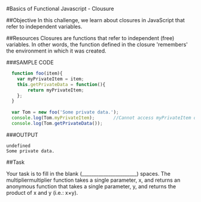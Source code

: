 #Basics of Functional Javascript - Clousure

##Objective 
In this challenge, we learn about closures in JavaScript that refer to independent variables.

##Resources 
Closures are functions that refer to independent (free) variables. In other words, the function defined in the closure 'remembers' the environment in which it was created.

###SAMPLE CODE

```javascript
  function foo(item){  
  	var myPrivateItem = item;  
  	this.getPrivateData = function(){  
  		return myPrivateItem;  
  	};  
  }  
  
  var Tom = new foo('Some private data.');  
  console.log(Tom.myPrivateItem);		//Cannot access myPrivateItem directly.  
  console.log(Tom.getPrivateData());  
```

###OUTPUT

```
undefined  
Some private data.  
```

##Task

Your task is to fill in the blank (_______________________) spaces. 
The multipliermultiplier function takes a single parameter, x, and returns an anonymous function that takes a single parameter, y, and returns the product of x and y (i.e.: x×y).

